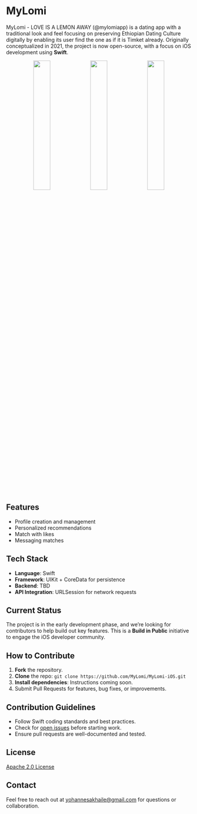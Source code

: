 # MyLomi

MyLomi - LOVE IS A LEMON AWAY (@mylomiapp) is a dating app with a traditional look and feel focusing on preserving Ethiopian Dating Culture digitally by enabling its user find the one as if it is Timket already. Originally conceptualized in 2021, the project is now open-source, with a focus on iOS development using **Swift**.

<p align="center">
  <img src="https://github.com/user-attachments/assets/69292413-c844-4a5b-9998-bc4ea75f2bc6" width="30%">
  <img src="https://github.com/user-attachments/assets/e2d7ba69-34ce-4465-8857-02b0a33797fb" width="30%">
  <img src="https://github.com/user-attachments/assets/85bb055c-05bf-407e-bf92-ce6212575e50" width="30%">
</p>


## Features
- Profile creation and management
- Personalized recommendations
- Match with likes
- Messaging matches

## Tech Stack
- **Language**: Swift
- **Framework**: UIKit + CoreData for persistence
- **Backend**: TBD
- **API Integration**: URLSession for network requests

## Current Status
The project is in the early development phase, and we’re looking for contributors to help build out key features. This is a **Build in Public** initiative to engage the iOS developer community.

## How to Contribute
1. **Fork** the repository.
2. **Clone** the repo: `git clone https://github.com/MyLomi/MyLomi-iOS.git`
3. **Install dependencies**: Instructions coming soon.
4. Submit Pull Requests for features, bug fixes, or improvements.

## Contribution Guidelines
- Follow Swift coding standards and best practices.
- Check for [open issues](https://github.com/MyLomi/MyLomi-iOS/issues) before starting work.
- Ensure pull requests are well-documented and tested.

## License
[Apache 2.0 License](LICENSE)

## Contact
Feel free to reach out at yohannesakhaile@gmail.com for questions or collaboration.

